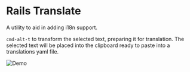 # Rails Translate

A utility to aid in adding i18n support.

`cmd-alt-t` to transform the selected text, preparing it for translation.  The selected text will be placed into the clipboard ready to paste into a translations yaml file.

![Demo](http://g.recordit.co/8StW2DQpqY.gif)
